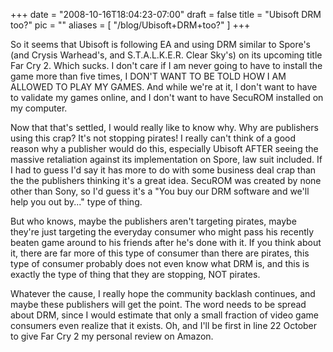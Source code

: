 
+++
date = "2008-10-16T18:04:23-07:00"
draft = false
title = "Ubisoft DRM too?"
pic = ""
aliases = [
  "/blog/Ubisoft+DRM+too?"
]
+++

<p>
    So it seems that Ubisoft is following EA and using DRM similar to Spore's (and Crysis Warhead's, and S.T.A.L.K.E.R.
    Clear Sky's) on its upcoming title Far Cry 2.  Which sucks.  I don't care if I am never going to have to install the
    game more than five times, I DON'T WANT TO BE TOLD HOW I AM ALLOWED TO PLAY MY GAMES.  And while we're at it, I don't
    want to have to validate my games online, and I don't want to have SecuROM installed on my computer.
    </p>
    <p>
    Now that that's settled, I would really like to know why.  Why are publishers using this crap?  It's not stopping
    pirates!  I really can't think of a good reason why a publisher would do this, especially Ubisoft AFTER seeing the
    massive retaliation against its implementation on Spore, law suit included.  If I had to guess I'd say it has more
    to do with some business deal crap than the the publishers thinking it's a great idea.  SecuROM was created by none
    other than Sony, so I'd guess it's a "You buy our DRM software and we'll help you out by..." type of thing.
    </p>
    <p>
    But who knows, maybe the publishers aren't targeting pirates, maybe they're just targeting the everyday consumer
    who might pass his recently beaten game around to his friends after he's done with it.  If you think about it, there
    are far more of this type of consumer than there are pirates, this type of consumer probably does not even know what
    DRM is, and this is exactly the type of thing that they are stopping, NOT pirates.
    </p>
    <p>
    Whatever the cause, I really hope the community backlash continues, and maybe these publishers will get the point.  
    The word needs to be spread about DRM, since I would estimate that only a small fraction of video game consumers
    even realize that it exists.  Oh, and I'll be first in line 22 October to give Far Cry 2 my personal review on 
    Amazon.  
    </p>